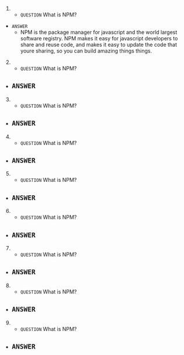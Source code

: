 1. - `QUESTION`   What is NPM?
- `ANSWER` 
    - NPM is the package manager for javascript and the world largest software registry. NPM makes it easy for javascript developers to share and reuse code, and makes it easy to update the code that youre sharing, so you can build amazing things things.

2. - `QUESTION` What is NPM?
- `ANSWER` 
    - 

3. - `QUESTION`  What is NPM?
- `ANSWER` 
    - 

4. - `QUESTION`   What is NPM?
- `ANSWER` 
    - 

5. - `QUESTION`  What is NPM?
- `ANSWER` 
    - 

6. - `QUESTION`  What is NPM?
- `ANSWER` 
    - 

7. - `QUESTION`  What is NPM?
- `ANSWER` 
    - 

8. - `QUESTION`   What is NPM?
- `ANSWER` 
    - 

9. - `QUESTION`   What is NPM?
- `ANSWER` 
    - 
